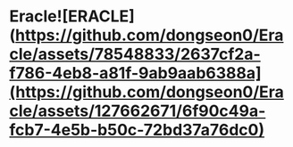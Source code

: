 # Eracle![ERACLE](https://github.com/dongseon0/Eracle/assets/78548833/2637cf2a-f786-4eb8-a81f-9ab9aab6388a](https://github.com/dongseon0/Eracle/assets/127662671/6f90c49a-fcb7-4e5b-b50c-72bd37a76dc0)

